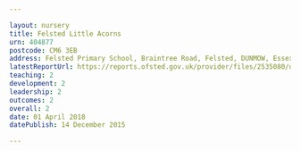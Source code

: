 ```yaml
---

layout: nursery
title: Felsted Little Acorns
urn: 404877
postcode: CM6 3EB
address: Felsted Primary School, Braintree Road, Felsted, DUNMOW, Essex, CM6 3EB
latestReportUrl: https://reports.ofsted.gov.uk/provider/files/2535080/urn/404877.pdf
teaching: 2
development: 2
leadership: 2
outcomes: 2
overall: 2
date: 01 April 2018 
datePublish: 14 December 2015

---
```

